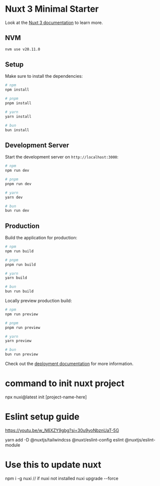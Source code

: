 # Nuxt 3 Minimal Starter

Look at the [Nuxt 3 documentation](https://nuxt.com/docs/getting-started/introduction) to learn more.

## NVM

```bash
nvm use v20.11.0
```

## Setup

Make sure to install the dependencies:

```bash
# npm
npm install

# pnpm
pnpm install

# yarn
yarn install

# bun
bun install
```

## Development Server

Start the development server on `http://localhost:3000`:

```bash
# npm
npm run dev

# pnpm
pnpm run dev

# yarn
yarn dev

# bun
bun run dev
```

## Production

Build the application for production:

```bash
# npm
npm run build

# pnpm
pnpm run build

# yarn
yarn build

# bun
bun run build
```

Locally preview production build:

```bash
# npm
npm run preview

# pnpm
pnpm run preview

# yarn
yarn preview

# bun
bun run preview
```

Check out the [deployment documentation](https://nuxt.com/docs/getting-started/deployment) for more information.

# command to init nuxt project

npx nuxi@latest init [project-name-here]

# Eslint setup guide

https://youtu.be/w_N6XZY9gbg?si=30u9yoNbznUaT-5G

yarn add -D
@nuxtjs/tailwindcss
@nuxt/eslint-config
eslint
@nuxtjs/eslint-module

# Use this to update nuxt

npm i -g nuxi // if nuxi not installed
nuxi upgrade --force
